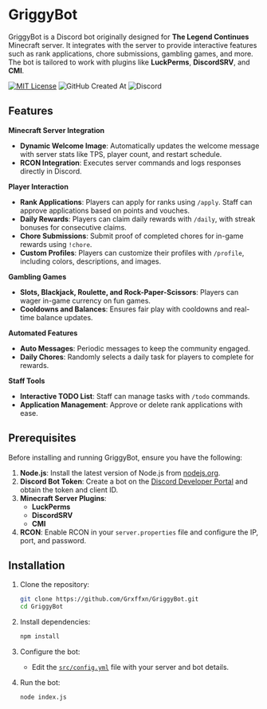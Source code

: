 
# GriggyBot
GriggyBot is a Discord bot originally designed for **The Legend Continues** Minecraft server. It integrates with the server to provide interactive features such as rank applications, chore submissions, gambling games, and more. The bot is tailored to work with plugins like **LuckPerms**, **DiscordSRV**, and **CMI**.

[![MIT License](https://img.shields.io/badge/License-MIT-green.svg)](https://choosealicense.com/licenses/mit/)
![GitHub Created At](https://img.shields.io/github/created-at/Grxffxn/GriggyBot)
![Discord](https://img.shields.io/discord/202157448776253441)


## Features

**Minecraft Server Integration**
- **Dynamic Welcome Image**: Automatically updates the welcome message with server stats like TPS, player count, and restart schedule.
- **RCON Integration**: Executes server commands and logs responses directly in Discord.

**Player Interaction**
- **Rank Applications**: Players can apply for ranks using `/apply`. Staff can approve applications based on points and vouches.
- **Daily Rewards**: Players can claim daily rewards with `/daily`, with streak bonuses for consecutive claims.
- **Chore Submissions**: Submit proof of completed chores for in-game rewards using `!chore`.
- **Custom Profiles**: Players can customize their profiles with `/profile`, including colors, descriptions, and images.

**Gambling Games**
- **Slots, Blackjack, Roulette, and Rock-Paper-Scissors**: Players can wager in-game currency on fun games.
- **Cooldowns and Balances**: Ensures fair play with cooldowns and real-time balance updates.

**Automated Features**
- **Auto Messages**: Periodic messages to keep the community engaged.
- **Daily Chores**: Randomly selects a daily task for players to complete for rewards.

**Staff Tools**
- **Interactive TODO List**: Staff can manage tasks with `/todo` commands.
- **Application Management**: Approve or delete rank applications with ease.

## Prerequisites

Before installing and running GriggyBot, ensure you have the following:

1. **Node.js**: Install the latest version of Node.js from [nodejs.org](https://nodejs.org/).
2. **Discord Bot Token**: Create a bot on the [Discord Developer Portal](https://discord.com/developers/applications) and obtain the token and client ID.
3. **Minecraft Server Plugins**:
   - **LuckPerms**
   - **DiscordSRV**
   - **CMI**
4. **RCON**: Enable RCON in your `server.properties` file and configure the IP, port, and password.

## Installation

1. Clone the repository:
   ```bash
   git clone https://github.com/Grxffxn/GriggyBot.git
   cd GriggyBot
   ```

2. Install dependencies:
   ```bash
   npm install
   ```

3. Configure the bot:
   - Edit the [`src/config.yml`](src/config.yml) file with your server and bot details.

4. Run the bot:
   ```bash
   node index.js
   ```
